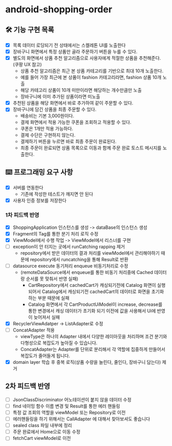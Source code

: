 # android-shopping-order

## 🛠️ 기능 구현 목록

- [x] 목록 데이터 로딩되기 전 상태에서는 스켈레톤 UI를 노출한다
- [x] 장바구니 화면에서 특정 상품만 골라 주문하기 버튼을 누를 수 있다.
- [x] 별도의 화면에서 상품 추천 알고리즘으로 사용자에게 적절한 상품을 추천해준다. (쿠팡 UX 참고)
    - 상품 추천 알고리즘은 최근 본 상품 카테고리를 기반으로 최대 10개 노출한다.
    - 예를 들어 가장 최근에 본 상품이 fashion 카테고리라면, fashion 상품 10개 노출
    - 해당 카테고리 상품이 10개 미만이라면 해당하는 개수만큼만 노출
    - 장바구니에 이미 추가된 상품이라면 미노출
- [x] 추천된 상품을 해당 화면에서 바로 추가하여 같이 주문할 수 있다.
- [x] 장바구니에 담긴 상품을 최종 주문할 수 있다.
    - 배송비는 기본 3,000원이다.
    - 결제 화면에서 적용 가능한 쿠폰을 조회하고 적용할 수 있다.
    - 쿠폰은 1개만 적용 가능하다.
    - 결제 수단은 구현하지 않는다.
    - 결제하기 버튼을 누르면 바로 최종 주문이 완료된다.
    - 최종 주문이 완료되면 상품 목록으로 이동과 함께 주문 완료 토스트 메시지를 노출한다.

## ⌨️ 프로그래밍 요구 사항

- [x] 서버를 연동한다
    - 기존에 작성한 테스트가 깨지면 안 된다
- [x] 사용자 인증 정보를 저장한다

### 1차 피드백 반영

- [x] ShoppingApplication 인스턴스를 생성 -> dataBase의 인스턴스 생성
- [x] Fragment의 Tag를 통한 분기 처리 로직 수정
- [x] ViewModel에서 수행 작업 -> ViewModel에서 리스너를 구현
- [ ] exception이 안 터지는 곳에서 runCatching rapping 제거
    - repository에서 받은 데이터의 결과 처리를 viewModel에서 관리해야하기 때문에 repository에서 runcatching을 통해 Result로 반환
- [ ] datasource execute 동기처리 enqueue 비동기처리로 수정
    - (remoteDataSource에서 enqueue를 통한 비동기 처리중에 Cached 데이터랑 순서를 못 맞춰서 반영 실패)
        - CartRepository에서 cachedCart가 캐싱되기전에 Catalog 화면이 실행되어서 Catalog에서 캐싱되기전 cachedCart의 데이터로 화면을
          초기화하는 부분 때문에 실패
        - Catalog 화면에서 각 CartProductUiModel이 increase, decrease를 통한 변경에서 캐싱 데이터가 초기화 되기 이전에 값을 사용해서
          Ui에 반영이 늦어져서 실패
- [x] RecyclerViewAdatper -> ListAdapter로 수정
- [ ] ConcatAdapter 적용
    - viewType은 하나의 Adapter 내에서 다양한 레이아웃을 처리하며 조건 분기와 다형성으로 복잡도가 높아질 수 있습니다.
    - ConcatAdapter는 Adapter를 단위로 분리해서 각 역할에 집중하게 만들어서 복잡도가 줄어들게 됩니다.
- [x] domain layer 학습 후 중복 로직(상품 수량을 늘린다, 줄인다, 장바구니 담는다) 제거

## 2차 피드백 반영
- [ ] JsonClassDiscriminator 어노테이션이 붙지 않을 데이터 수정
- [ ] find 네이밍 함수 이름 변경 및 Result를 통한 에러 핸들링
- [ ] 특정 값 조회의 역할을 viewModel 또는 Repository로 이전
- [ ] 에러핸들링을 하기 위해서는 CallAdapter 에 대해서 찾아보셔도 좋습니다
- [ ] sealed class 파일 내부에 정리
- [ ] 주문 완료에서 Home으로 이동 수정
- [ ] fetchCart viewModel로 이전
